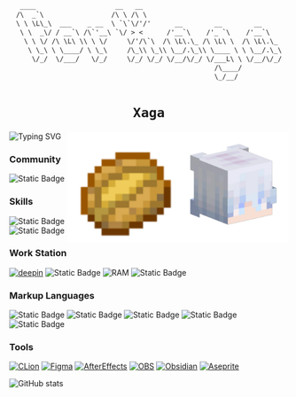 <div align="center">

```
 ____                    __   __                                   
/\  _`\                 /\ \ /\ \                                  
\ \ \L\_\  ___    _ __  \ `\`\/'/'      __        __        __     
 \ \  _\/ / __`\ /\`'__\ `\/ > <      /'__`\    /'_ `\    /'__`\   
  \ \ \/ /\ \L\ \\ \ \/     \/'/\`\  /\ \L\.\_ /\ \L\ \  /\ \L\.\_ 
   \ \_\ \ \____/ \ \_\     /\_\\ \_\\ \__/.\_\\ \____ \ \ \__/.\_\
    \/_/  \/___/   \/_/     \/_/ \/_/ \/__/\/_/ \/___L\ \ \/__/\/_/
                                                  /\____/          
                                                  \_/__/           
```

# `Xaga`
<img align="right" src="./avatarHead.png" width="200" heiget="200">
  <img align="right" src="./icons/Baked_Potato_JE4_BE2@1x.png" width="200" heiget="200">
</div>



![Typing SVG](https://readme-typing-svg.demolab.com/?lines=Xaga;Xaga)

### **Community**
![Static Badge](https://img.shields.io/badge/ForXaga-black?style=for-the-badge&logo=bilibili&link=https%3A%2F%2Fspace.bilibili.com%2F409605133)

### **Skills**
![Static Badge](https://img.shields.io/badge/markdown-black?style=for-the-badge&logo=markdown&logoSize=auto)
![Static Badge](https://img.shields.io/badge/shell-black?style=for-the-badge&logo=gnubash&logoSize=auto)

### **Work Station**
[![deepin](https://img.shields.io/badge/deepin-black?style=for-the-badge&logo=deepin)](https://www.deepin.org)
![Static Badge](https://img.shields.io/badge/-black?style=for-the-badge&logo=amd&logoSize=auto)
![RAM](https://img.shields.io/badge/16GB-black?style=for-the-badge&label=RAM&labelColor=white)
![Static Badge](https://img.shields.io/badge/512GB-black?style=for-the-badge&label=SSD&labelColor=white)


### **Markup Languages**
![Static Badge](https://img.shields.io/badge/c%2B%2B-black?style=for-the-badge&logo=cplusplus)
![Static Badge](https://img.shields.io/badge/html-black?style=for-the-badge&logo=html5)
![Static Badge](https://img.shields.io/badge/css-black?style=for-the-badge&logo=css3)
![Static Badge](https://img.shields.io/badge/javascript-black?style=for-the-badge&logo=javascript)
![Static Badge](https://img.shields.io/badge/python-black?style=for-the-badge&logo=python)

### **Tools**
[![CLion](https://img.shields.io/badge/clion-black?style=for-the-badge&logo=clion)](https://www.jetbrains.com/clion)
[![Figma](https://img.shields.io/badge/Figma-black?style=for-the-badge&logo=figma)](https://www.figma.com)
[![AfterEffects](https://img.shields.io/badge/After%20Effects-black?style=for-the-badge&logo=adobeaftereffects)](https://)
[![OBS](https://img.shields.io/badge/obsstudio-black?style=for-the-badge&logo=obsstudio)](https://https://obsproject.com/)
[![Obsidian](https://img.shields.io/badge/obsidian-black?style=for-the-badge&logo=obsidian)](https://obsidian.md)
[![Aseprite](https://img.shields.io/badge/aseprite-black?style=for-the-badge&logo=aseprite)](https://www.aseprite.org)


![GitHub stats](https://github-readme-stats.vercel.app/api?username=ForXaga&show_icons=true&theme=tokyonight)
<!--![Top Langs](https://github-readme-stats.vercel.app/api/top-langs/?username=forxaga&layout=compact)-->
